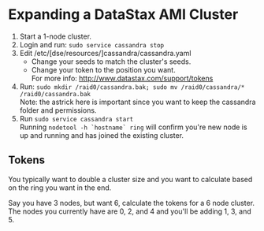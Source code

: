 Expanding a DataStax AMI Cluster
================================

1. Start a 1-node cluster.
2. Login and run: `sudo service cassandra stop`
3. Edit /etc/[dse/resources/]cassandra/cassandra.yaml
    * Change your seeds to match the cluster's seeds.
    * Change your token to the position you want.  
        For more info: http://www.datastax.com/support/tokens
4. Run: `sudo mkdir /raid0/cassandra.bak; sudo mv /raid0/cassandra/* /raid0/cassandra.bak`  
    Note: the astrick here is important since you want to keep the cassandra folder and permissions.
5. Run `sudo service cassandra start`  
    Running ``nodetool -h `hostname` ring`` will confirm you're new node is up and running and has joined the existing cluster.

Tokens
------

You typically want to double a cluster size and you want to calculate based on the ring you want in the end.

Say you have 3 nodes, but want 6, calculate the tokens for a 6 node cluster. The nodes you currently have are 0, 2, and 4 and you'll be adding 1, 3, and 5.
